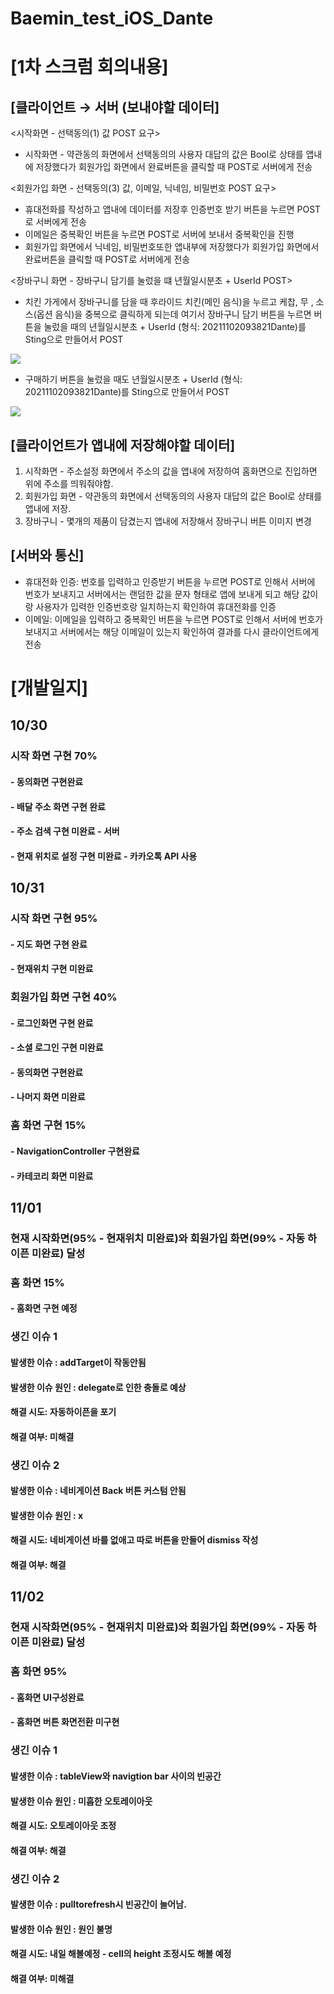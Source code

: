 # Baemin_test_iOS_Dante

# [1차 스크럼 회의내용]
## [클라이언트 → 서버 (보내야할 데이터]

<시작화면 - 선택동의(1) 값 POST 요구>

- 시작화면 - 약관동의 화면에서 선택동의의 사용자 대답의 값은 Bool로 상태를 앱내에 저장했다가 회원가입 화면에서 완료버튼을 클릭할 때 POST로 서버에게 전송

<회원가입 화면 - 선택동의(3) 값, 이메일, 닉네임, 비밀번호 POST 요구>

- 휴대전화를 작성하고 앱내에 데이터를 저장후 인증번호 받기 버튼을 누르면 POST로 서버에게 전송
- 이메일은 중복확인 버튼을 누르면 POST로 서버에 보내서 중복확인을 진행
- 회원가입 화면에서  닉네임, 비밀번호또한 앱내부에 저장했다가 회원가입 화면에서 완료버튼을 클릭할 때 POST로 서버에게 전송

<장바구니 화면 -  장바구니 담기를 눌렀을 떄 년월일시분초 + UserId POST>

- 치킨 가게에서 장바구니를 담을 때 후라이드 치킨(메인 음식)을 누르고 케찹, 무 , 소스(옵션 음식)을 중복으로 클릭하게 되는데 여기서 장바구니 담기 버튼을 누르면 버튼을 눌렀을 때의 년월일시분초 + UserId (형식: 20211102093821Dante)를 Sting으로 만들어서 POST

![](https://s3-us-west-2.amazonaws.com/secure.notion-static.com/4abeae8e-85f5-4216-8b5a-d90529161f69/Untitled.png)
- 구매하기 버튼을 눌렀을 때도 년월일시분초 + UserId (형식: 20211102093821Dante)를 Sting으로 만들어서 POST

![](https://s3-us-west-2.amazonaws.com/secure.notion-static.com/2d8e5df9-4050-4ddc-99d2-a9d7926f8219/Untitled.png)

## [클라이언트가 앱내에 저장해야할 데이터]

1. 시작화면 - 주소설정 화면에서 주소의 값을  앱내에 저장하여 홈화면으로 진입하면 위에 주소를 띄워줘야함.
2. 회원가입 화면 - 약관동의 화면에서 선택동의의 사용자 대답의 값은 Bool로 상태를 앱내에 저장.
3. 장바구니 - 몇개의 제품이 담겼는지 앱내에 저장해서 장바구니 버튼 이미지 변경

## [서버와 통신]

- 휴대전화 인증: 번호를 입력하고 인증받기 버튼을 누르면 POST로 인해서 서버에 번호가 보내지고 서버에서는 랜덤한 값을 문자 형태로 앱에 보내게 되고 해당 값이랑 사용자가 입력한 인증번호랑 일치하는지 확인하여 휴대전화를 인증
- 이메일: 이메일을 입력하고 중복확인 버튼을 누르면 POST로 인해서 서버에 번호가 보내지고 서버에서는 해당 이메일이 있는지 확인하여 결과를 다시 클라이언트에게 전송


# [개발일지]
## 10/30

### 시작 화면 구현 70% 
#### - 동의화면 구현완료
#### - 배달 주소 화면 구현 완료
#### - 주소 검색 구현 미완료 - 서버
#### - 현재 위치로 설정 구현 미완료 - 카카오톡 API 사용

## 10/31

### 시작 화면 구현 95% 
#### - 지도 화면 구현 완료
#### - 현재위치 구현 미완료

### 회원가입 화면 구현 40% 
#### - 로그인화면 구현 완료
#### - 소셜 로그인 구현 미완료
#### - 동의화면 구현완료
#### - 나머지 화면 미완료

### 홈 화면 구현 15% 
#### - NavigationController 구현완료
#### - 카테코리 화면 미완료

## 11/01
### 현재 시작화면(95% - 현재위치 미완료)와 회원가입 화면(99% - 자동 하이픈 미완료) 달성

### 홈 화면 15% 
#### - 홈화면 구현 예정

### 생긴 이슈 1 
#### 발생한 이슈 : addTarget이 작동안됨
#### 발생한 이슈 원인 : delegate로 인한 충돌로 예상
#### 해결 시도: 자동하이픈을 포기 
#### 해결 여부: 미해결 

### 생긴 이슈 2
#### 발생한 이슈 : 네비게이션 Back 버튼 커스텀 안됨
#### 발생한 이슈 원인 : x
#### 해결 시도: 네비게이션 바를 없애고 따로 버튼을 만들어 dismiss 작성
#### 해결 여부: 해결 

## 11/02
### 현재 시작화면(95% - 현재위치 미완료)와 회원가입 화면(99% - 자동 하이픈 미완료) 달성

### 홈 화면 95% 
#### - 홈화면 UI구성완료
#### - 홈화면 버튼 화면전환 미구현

### 생긴 이슈 1 
#### 발생한 이슈 : tableView와 navigtion bar 사이의 빈공간
#### 발생한 이슈 원인 : 미흡한 오토레이아웃
#### 해결 시도: 오토레이아웃 조정
#### 해결 여부: 해결 

### 생긴 이슈 2 
#### 발생한 이슈 : pulltorefresh시 빈공간이 늘어남. 
#### 발생한 이슈 원인 : 원인 불명
#### 해결 시도: 내일 해볼예정 - cell의 height 조정시도 해볼 예정
#### 해결 여부: 미해결 
